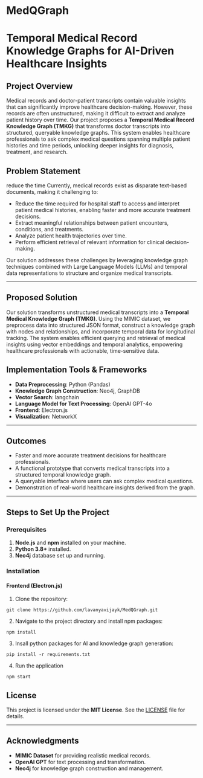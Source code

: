 # MedQGraph
# Temporal Medical Record Knowledge Graphs for AI-Driven Healthcare Insights

## Project Overview

Medical records and doctor-patient transcripts contain valuable insights that can significantly improve healthcare decision-making. However, these records are often unstructured, making it difficult to extract and analyze patient history over time. Our project proposes a **Temporal Medical Record Knowledge Graph (TMKG)** that transforms doctor transcripts into structured, queryable knowledge graphs. This system enables healthcare professionals to ask complex medical questions spanning multiple patient histories and time periods, unlocking deeper insights for diagnosis, treatment, and research.

## Problem Statement
reduce the time 
Currently, medical records exist as disparate text-based documents, making it challenging to:
- Reduce the time required for hospital staff to access and interpret patient medical histories, enabling faster and more accurate treatment decisions.
- Extract meaningful relationships between patient encounters, conditions, and treatments.
- Analyze patient health trajectories over time.
- Perform efficient retrieval of relevant information for clinical decision-making.

Our solution addresses these challenges by leveraging knowledge graph techniques combined with Large Language Models (LLMs) and temporal data representations to structure and organize medical transcripts.

---

## Proposed Solution

Our solution transforms unstructured medical transcripts into a **Temporal Medical Knowledge Graph (TMKG)**. Using the MIMIC dataset, we preprocess data into structured JSON format, construct a knowledge graph with nodes and relationships, and incorporate temporal data for longitudinal tracking. The system enables efficient querying and retrieval of medical insights using vector embeddings and temporal analytics, empowering healthcare professionals with actionable, time-sensitive data.

## Implementation Tools & Frameworks

- **Data Preprocessing**: Python (Pandas)
- **Knowledge Graph Construction**: Neo4j, GraphDB
- **Vector Search**: langchain
- **Language Model for Text Processing**: OpenAI GPT-4o
- **Frontend**: Electron.js
- **Visualization**: NetworkX

---

## Outcomes
- Faster and more accurate treatment decisions for healthcare professionals.
- A functional prototype that converts medical transcripts into a structured temporal knowledge graph.
- A queryable interface where users can ask complex medical questions.
- Demonstration of real-world healthcare insights derived from the graph.

---

## Steps to Set Up the Project

### Prerequisites
1. **Node.js** and **npm** installed on your machine.
2. **Python 3.8+** installed.
3. **Neo4j** database set up and running.

### Installation

#### Frontend (Electron.js)
1. Clone the repository:
```
git clone https://github.com/lavanyavijayk/MedQGraph.git
```
2. Navigate to the project directory and install npm packages:
```
npm install
```
3. Insall python packages for AI and knowledge graph generation:
```
pip install -r requirements.txt
```
4. Run the application
```
npm start
```


## License

This project is licensed under the **MIT License**. See the [LICENSE](LICENSE) file for details.

---

## Acknowledgments

- **MIMIC Dataset** for providing realistic medical records.
- **OpenAI GPT** for text processing and transformation.
- **Neo4j** for knowledge graph construction and management.
